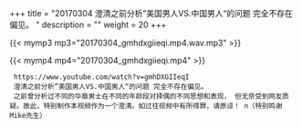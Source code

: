 +++
title = "20170304  澄清之前分析”美国男人VS.中国男人“的问题 完全不存在偏见。 "
description = ""
weight = 20
+++

{{< mymp3 mp3="20170304_gmhdxgiieqi.mp4.wav.mp3" >}}

{{< mymp4 mp4="20170304_gmhdxgiieqi.mp4" >}}

     https://www.youtube.com/watch?v=gmhDXGIIeqI 
     澄清之前分析”美国男人VS.中国男人“的问题 完全不存在偏见。 
     之前曾分析过不同的华裔男士在不同的年龄段对择偶的不同思想和表现， 但无奈受到网友质疑。故此，特别制作本视频作为一个澄清。如过往视频中有所得罪，请原谅！ n（特别鸣谢Mike先生） 
